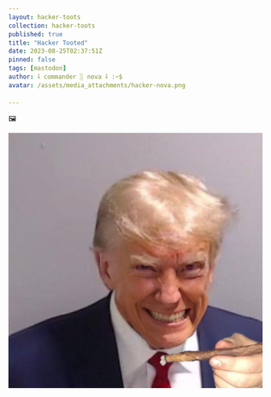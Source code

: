 ```yaml
---
layout: hacker-toots
collection: hacker-toots
published: true
title: "Hacker Tooted"
date: 2023-08-25T02:37:51Z
pinned: false
tags: [mastodon]
author: ⸸ commander ░ nova ⸸ :~$
avatar: /assets/media_attachments/hacker-nova.png

---
```


<p>🖼</p>

![media](/assets/media_attachments/files/110/947/930/606/837/083/original/46e6a72dd20ee836.png)
